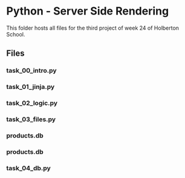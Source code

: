 # Python - Server Side Rendering

This folder hosts all files for the third project of week 24 of Holberton School.

## Files

### task_00_intro.py
### task_01_jinja.py
### task_02_logic.py
### task_03_files.py
### products.db
### products.db
### task_04_db.py
